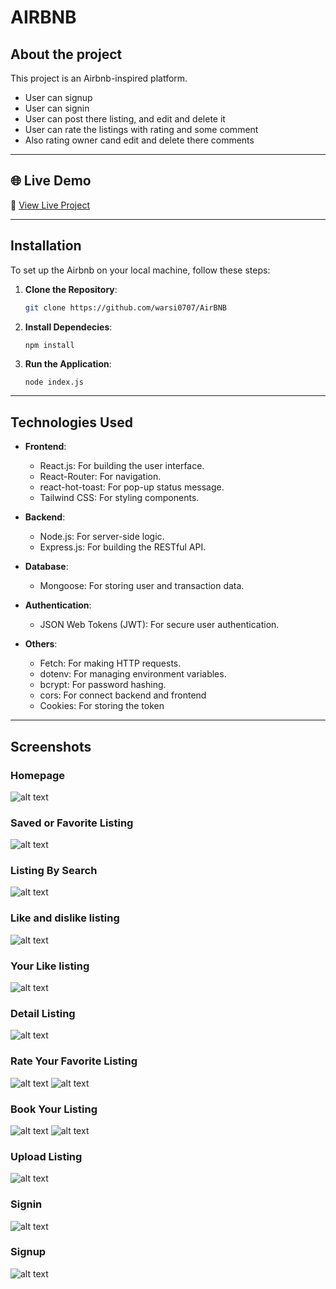 # AIRBNB 

## About the project

This project is an Airbnb-inspired platform.
- User can signup
- User can signin
- User can post there listing, and edit and delete it
- User can rate the listings with rating and some comment
- Also rating owner cand edit and delete there comments

---

## 🌐 Live Demo
🔗 [View Live Project](https://airbnb-2-eram.onrender.com)

---

## Installation 

To set up the Airbnb on your local machine, follow these steps:

1. **Clone the Repository**:
    ```bash
    git clone https://github.com/warsi0707/AirBNB
    ```

2. **Install Dependecies**:
    ```bash
    npm install
    ```

3. **Run the Application**:
    ```
    node index.js
    ```

---

## Technologies Used

- **Frontend**:
  - React.js: For building the user interface.
  - React-Router: For navigation.
  - react-hot-toast: For pop-up status message.
  - Tailwind CSS: For styling components.


- **Backend**:
  - Node.js: For server-side logic.
  - Express.js: For building the RESTful API.

- **Database**:
  - Mongoose: For storing user and transaction data.

- **Authentication**:
  - JSON Web Tokens (JWT): For secure user authentication.

- **Others**:
  - Fetch: For making HTTP requests.
  - dotenv: For managing environment variables.
  - bcrypt: For password hashing.
  - cors: For connect backend and frontend
  - Cookies: For storing the token

---

## Screenshots

### Homepage
![alt text](frontend/public/screenshot/home.png)

### Saved or Favorite Listing
![alt text](frontend/public/screenshot/likeDislike.png)

### Listing By Search
![alt text](frontend/public/screenshot/searchListing.png)

### Like and dislike listing
![alt text](frontend/public/screenshot/likeDislike.png)

### Your Like listing
![alt text](frontend/public/screenshot/savedListing.png)

### Detail Listing
![alt text](frontend/public/screenshot/detailListing.png)

### Rate Your Favorite Listing
![alt text](frontend/public/screenshot/Rating.png)
![alt text](frontend/public/screenshot/RatingInput.png)

### Book Your Listing
![alt text](frontend/public/screenshot/BookingInput.png)
![alt text](frontend/public/screenshot/Bookings.png)

### Upload Listing
![alt text](frontend/public/screenshot/UploadListing.png)

### Signin
![alt text](frontend/public/screenshot/signin.png)

### Signup
![alt text](frontend/public/screenshot/signup.png)




